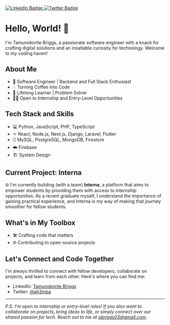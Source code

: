 <!-- ![Tamunokorite's GitHub stats](https://github-readme-stats.vercel.app/api?username=tamunokorite&show_icons=true&theme=radical)
[![Top Langs](https://github-readme-stats.vercel.app/api/top-langs/?username=Tamunokorite)](https://github.com/anuraghazra/github-readme-stats)-->

<div id="badges">
  <a href="https://www.linkedin.com/in/tamunokorite-briggs-731551211">
    <img src="https://img.shields.io/badge/LinkedIn-blue?style=for-the-badge&logo=linkedin&logoColor=white" alt="LinkedIn Badge"/>
  </a>
  <a href="https://twitter.com/ah3mba">
    <img src="https://img.shields.io/badge/Twitter-blue?style=for-the-badge&logo=twitter&logoColor=white" alt="Twitter Badge"/>
  </a>
</div>

# Hello, World! 👋

I'm Tamunokorite Briggs, a passionate software engineer with a knack for crafting digital solutions and an insatiable curiosity for technology. Welcome to my coding haven!

## About Me

- 🚀 Software Engineer | Backend and Full Stack Enthusiast
- 💡 Turning Coffee into Code
- 🌱 Lifelong Learner | Problem Solver
- 👨‍💻 Open to Internship and Entry-Level Opportunities

## Tech Stack and Skills

- 💻 Python, JavaScript, PHP, TypeScript
- ⚛️ React, Node.js, Next.js, Django, Laravel, Flutter
- 🗄️ MySQL, PostgreSQL, MongoDB, Firestore
- ☁️ Firebase
- 🏗️ System Design

## Current Project: Interna

🌐 I'm currently building (with a team) **Interna**, a platform that aims to empower students by providing them with access to  internship opportunities. As a recent graduate myself, I understand the importance of gaining practical experience, and Interna is my way of making that journey smoother for fellow students.

## What's in My Toolbox

- 🛠️ Crafting code that matters
- 🌐 Contributing to open-source projects

## Let's Connect and Code Together

I'm always thrilled to connect with fellow developers, collaborate on projects, and learn from each other. Here's where you can find me:

- LinkedIn: [Tamunokorite Briggs](https://www.linkedin.com/in/yourusername/](https://www.linkedin.com/in/tamunokorite-briggs-731551211))
- Twitter: [@ah3mba](https://twitter.com/ah3mba)


<!-- [![Visitors](https://visitor-badge.glitch.me/badge?page_id=Tamunokorite.Tamunokorite)](https://github.com/Tamunokorite) -->

---

_P.S. I'm open to internship or entry-level roles! If you also want to collaborate on projects, bring ideas to life, or simply connect over our shared passion for tech. Reach out to me at [obriggs03@gmail.com](mailto:obriggs03@gmail.com)._ 
